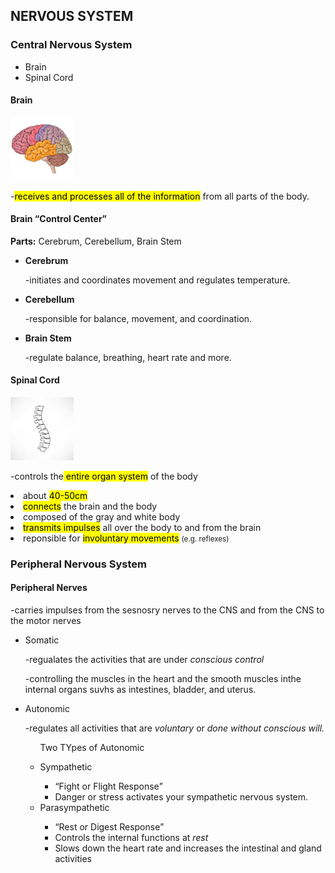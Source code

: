 
<html>
	<body>
<h2> NERVOUS SYSTEM </h2>
<h3>Central Nervous System</h3>
<ul>
  <li>Brain</li>
  <li>Spinal Cord</li>
</ul>

<h4>Brain</h4>
<img src="brain.jpg" alt="brain" width="20%" height="20%">
<p>-<mark>receives and processes all of the information</mark> from all parts of the body.</p>

<h4>Brain <q>Control Center</q></h4>
<p><b>Parts:</b> Cerebrum, Cerebellum, Brain Stem</p>

<ul>
<li>
<strong>Cerebrum</strong>
</li>
<p>-initiates and coordinates movement and regulates temperature.</p>

<li>
<strong>Cerebellum</strong>
</li>
<p>-responsible for balance, movement, and coordination.</p>

<li>
<strong>Brain Stem</strong>
</li>
<p>-regulate balance, breathing, heart rate and more.</p>
</ul>

<h4>Spinal Cord</h4>
<img src="spinalcord.jpg" alt="spinal cord" width="20%" height="20%">
<p>-controls the<mark> entire organ system</mark> of the body</p>
<li> about <mark>40-50cm</mark></li>
<li><mark>connects</mark> the brain and the body</li>
<li>composed of the gray and white body</li>
<li><mark>transmits impulses</mark> all over the body to and from the brain</li>
<li>reponsible for <mark>involuntary movements</mark> <small>(e.g. reflexes)</small></li>

<h3>Peripheral Nervous System</h3>

<h4> Peripheral Nerves</h4>
<p>-carries impulses from the sesnosry nerves to the CNS and from the CNS to the motor nerves</p>

<ul> 
<li>Somatic</li>
<p>-regualates the activities that are under <i>conscious control</i></p>
<p>-controlling the muscles in the heart and the smooth muscles inthe internal organs suvhs as intestines, bladder, and uterus.</p>
</ul>

<ul>
<li>Autonomic
<p>-regulates all activities that are <i>voluntary</i> or <i>done without conscious will.</i></p>
   <ul>
   <p> Two TYpes of Autonomic</p>
   </ul>
      <ul>
	  <li>Sympathetic</li>
	    <ul>
	    <li><q>Fight or Flight Response</q></li>
		<li>Danger or stress activates your sympathetic nervous system.</li>
		</ul>
	  <li>Parasympathetic</li>
	    <ul>
		<li><q>Rest or Digest Response</q></li>
		<li>Controls the internal functions at <i>rest</i></li>
		<li>Slows down the heart rate and increases the intestinal and gland activities</li>
		</ul>
      </ul>			  
</li>
</ul>
</div>
</body>
</html>
	


